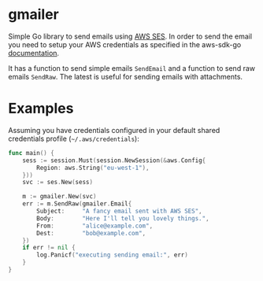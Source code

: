 # gmailer

Simple Go library to send emails using [AWS SES](https://aws.amazon.com/ses/). In order to send the email you need to setup your AWS credentials as specified in the aws-sdk-go [documentation](https://github.com/aws/aws-sdk-go#configuring-credentials).

It has a function to send simple emails `SendEmail` and a function to send raw emails `SendRaw`. The latest is useful for sending emails with attachments.

# Examples

Assuming you have credentials configured in your default shared credentials profile (`~/.aws/credentials`):

```go
func main() {
	sess := session.Must(session.NewSession(&aws.Config{
		Region: aws.String("eu-west-1"),
	}))
	svc := ses.New(sess)

	m := gmailer.New(svc)
	err := m.SendRaw(gmailer.Email{
		Subject:     "A fancy email sent with AWS SES",
		Body:        "Here I'll tell you lovely things.",
		From:        "alice@example.com",
		Dest:        "bob@example.com",
	})
	if err != nil {
		log.Panicf("executing sending email:", err)
	}
}
```
